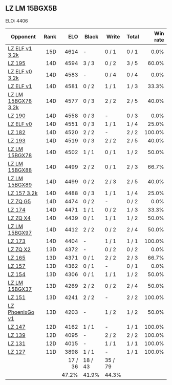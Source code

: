 ## LZ LM 15BGX5B ##

ELO: 4406

Opponent | Rank | ELO | Black | Write | Total | Win rate
---------|-----:|----:|-------|-------|-------|-------:
[LZ ELF v1 3.2k](LZ%20ELF%20v1%203.2k.md) | 15D | 4614 | - | 0 / 1 | 0 / 1 | 0.0%
[LZ 195](LZ%20195.md) | 14D | 4594 | 3 / 3 | 0 / 2 | 3 / 5 | 60.0%
[LZ ELF v0 3.2k](LZ%20ELF%20v0%203.2k.md) | 14D | 4583 | - | 0 / 4 | 0 / 4 | 0.0%
[LZ ELF v1](LZ%20ELF%20v1.md) | 14D | 4581 | 0 / 2 | 1 / 1 | 1 / 3 | 33.3%
[LZ LM 15BGX78 3.2k](LZ%20LM%2015BGX78%203.2k.md) | 14D | 4577 | 0 / 3 | 2 / 2 | 2 / 5 | 40.0%
[LZ 190](LZ%20190.md) | 14D | 4558 | 0 / 3 | - | 0 / 3 | 0.0%
[LZ ELF v0](LZ%20ELF%20v0.md) | 14D | 4551 | 0 / 3 | 1 / 1 | 1 / 4 | 25.0%
[LZ 182](LZ%20182.md) | 14D | 4520 | 2 / 2 | - | 2 / 2 | 100.0%
[LZ 193](LZ%20193.md) | 14D | 4519 | 0 / 3 | 2 / 2 | 2 / 5 | 40.0%
[LZ LM 15BGX78](LZ%20LM%2015BGX78.md) | 14D | 4502 | 1 / 1 | 0 / 1 | 1 / 2 | 50.0%
[LZ LM 15BGX88](LZ%20LM%2015BGX88.md) | 14D | 4499 | 2 / 2 | 0 / 1 | 2 / 3 | 66.7%
[LZ LM 15BGX89](LZ%20LM%2015BGX89.md) | 14D | 4499 | 0 / 2 | 2 / 3 | 2 / 5 | 40.0%
[LZ 157 3.2k](LZ%20157%203.2k.md) | 14D | 4488 | 0 / 3 | 1 / 1 | 1 / 4 | 25.0%
[LZ ZQ G5](LZ%20ZQ%20G5.md) | 14D | 4474 | 0 / 2 | - | 0 / 2 | 0.0%
[LZ 174](LZ%20174.md) | 14D | 4471 | 1 / 1 | 0 / 2 | 1 / 3 | 33.3%
[LZ ZQ X4](LZ%20ZQ%20X4.md) | 14D | 4439 | 0 / 1 | 1 / 1 | 1 / 2 | 50.0%
[LZ LM 15BGX97](LZ%20LM%2015BGX97.md) | 14D | 4412 | 2 / 2 | 0 / 2 | 2 / 4 | 50.0%
[LZ 173](LZ%20173.md) | 14D | 4404 | - | 1 / 1 | 1 / 1 | 100.0%
[LZ ZQ X2](LZ%20ZQ%20X2.md) | 13D | 4372 | - | 0 / 2 | 0 / 2 | 0.0%
[LZ 165](LZ%20165.md) | 13D | 4371 | 0 / 1 | 2 / 2 | 2 / 3 | 66.7%
[LZ 157](LZ%20157.md) | 13D | 4362 | 0 / 1 | - | 0 / 1 | 0.0%
[LZ 154](LZ%20154.md) | 13D | 4306 | 0 / 1 | 1 / 1 | 1 / 2 | 50.0%
[LZ LM 15BGX37](LZ%20LM%2015BGX37.md) | 13D | 4269 | 2 / 2 | 0 / 2 | 2 / 4 | 50.0%
[LZ 151](LZ%20151.md) | 13D | 4241 | 2 / 2 | - | 2 / 2 | 100.0%
[LZ PhoenixGo v1](LZ%20PhoenixGo%20v1.md) | 13D | 4203 | - | 1 / 2 | 1 / 2 | 50.0%
[LZ 147](LZ%20147.md) | 12D | 4162 | 1 / 1 | - | 1 / 1 | 100.0%
[LZ 139](LZ%20139.md) | 12D | 4095 | - | 2 / 2 | 2 / 2 | 100.0%
[LZ 131](LZ%20131.md) | 12D | 4015 | - | 1 / 1 | 1 / 1 | 100.0%
[LZ 127](LZ%20127.md) | 11D | 3898 | 1 / 1 | - | 1 / 1 | 100.0%
 | | | 17 / 36 | 18 / 43 | 35 / 79 | 
 | | | 47.2% | 41.9% | 44.3% | 
